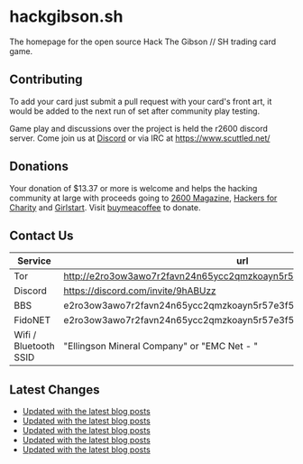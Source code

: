 # hackgibson.sh
The homepage for the open source Hack The Gibson // SH trading card game.


## Contributing

To add your card just submit a pull request with your card's front art, it would be added to the next run of set after community play testing.

Game play and discussions over the project is held the r2600 discord server. Come join us at [Discord](https://discord.com/invite/9hABUzz) or via IRC at https://www.scuttled.net/


## Donations

Your donation of $13.37 or more is welcome and helps the hacking community at large with proceeds going to [2600 Magazine](https://2600.com/), [Hackers for Charity](https://hackersforcharity.org) and [Girlstart](https://girlstart.org).  Visit [buymeacoffee](https://www.buymeacoffee.com/hackgibson.sh) to donate.


## Contact Us

Service | url
-|-
Tor | http://e2ro3ow3awo7r2favn24n65ycc2qmzkoayn5r57e3f56nvjwdcgg32ad.onion
Discord | https://discord.com/invite/9hABUzz
BBS | e2ro3ow3awo7r2favn24n65ycc2qmzkoayn5r57e3f56nvjwdcgg32ad.onion:23
FidoNET | e2ro3ow3awo7r2favn24n65ycc2qmzkoayn5r57e3f56nvjwdcgg32ad.onion:24554
Wifi / Bluetooth SSID | "Ellingson Mineral Company" or "EMC Net - <fidonet address>"

## Latest Changes
<!-- BLOG-POST-LIST:START -->
- [Updated with the latest blog posts](https://github.com/DFW2600/hackgibson.sh/commit/212a20e1b1fe5fa0363c88afc6d3a171f5d1451b)
- [Updated with the latest blog posts](https://github.com/DFW2600/hackgibson.sh/commit/a0c2fcd714af2c92cf7a5a5e4f4bc226c57eb2b1)
- [Updated with the latest blog posts](https://github.com/DFW2600/hackgibson.sh/commit/19d98cc60a232df370e834f036139724cd10e6d4)
- [Updated with the latest blog posts](https://github.com/DFW2600/hackgibson.sh/commit/794143b9adb75391056d5b997f129f409aa92665)
- [Updated with the latest blog posts](https://github.com/DFW2600/hackgibson.sh/commit/9f8bef4809183ddf1b78cbfedb0f5aaaa43a1841)
<!-- BLOG-POST-LIST:END -->
